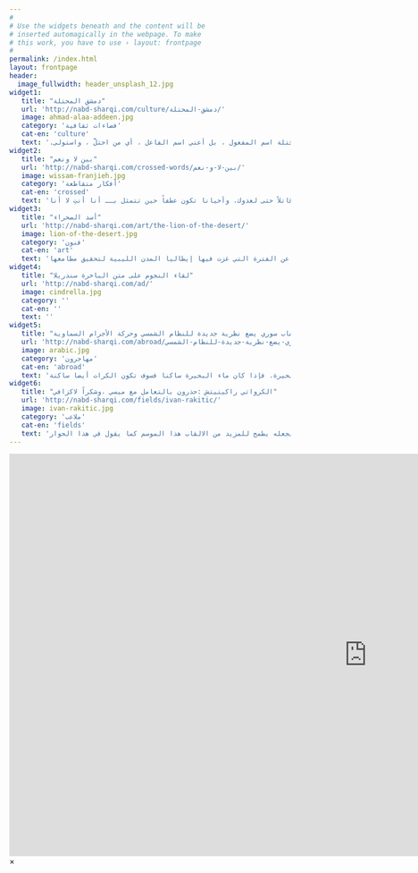 ```yaml
---
#
# Use the widgets beneath and the content will be
# inserted automagically in the webpage. To make
# this work, you have to use › layout: frontpage
#
permalink: /index.html
layout: frontpage
header:
  image_fullwidth: header_unsplash_12.jpg
widget1:
   title: "دمشق المحتلة"
   url: 'http://nabd-sharqi.com/culture/دمشق-المحتلة/'
   image: ahmad-alaa-addeen.jpg
   category: 'فضاءات ثقافية'
   cat-en: 'culture'
   text: '.لا أعني بكلمة المحتلة اسم المفعول ، بل أعني اسم الفاعل ، أي من احتلَّ ، واستولى'
widget2:
   title: "بين لا ونعم"
   url: 'http://nabd-sharqi.com/crossed-words/بين-لا-و-نعم/'
   image: wissam-franjieh.jpg
   category: 'أفكار متقاطعة'
   cat-en: 'crossed'
   text: 'حرف نفي ونهي أيضاً. نفيتني من وطني حين قلتُ: لا أريد حمل السلاح مع أحد ، ونهيتني حين قالت لي آدميَّتي: لا تكنْ قاتلاً حتى لعدوك. وأحيانا تكون عطفاً حين تتمثل بــ أنا أنتِ لا أنا'
widget3:
   title: "أسد الصحراء"
   url: 'http://nabd-sharqi.com/art/the-lion-of-the-desert/'
   image: lion-of-the-desert.jpg
   category: 'فنون'
   cat-en: 'art'
   text: 'يركز مصطفى العقاد في إخراجه لفلم أسد الصحراء على شخصية عمر المختار التي تركت بصمة قوية في ذاكرة جميع الشعوب التي قاومت ولازالت تقاوم في سبيل نيل حريتها و كرامتها ، يقدم الفلم في بدايته لمحة تاريخية عن الفترة التي غزت فيها إيطاليا المدن الليبية لتحقيق مطامعها '
widget4:
   title: "لقاء النجوم على متن الباخرة سندريلا"
   url: 'http://nabd-sharqi.com/ad/'
   image: cindrella.jpg
   category: ''
   cat-en: ''
   text: ''
widget5:
   title: "شاب سوري يضع نظرية جديدة للنظام الشمسي وحركة الأجرام السماوية"
   url: 'http://nabd-sharqi.com/abroad/شاب-سوري-يضع-نظرية-جديدة-للنظام-الشمسي/'
   image: arabic.jpg
   category: 'مهاجرون'
   cat-en: 'abroad'
   text: 'تدور حول الشمس كواكب وأجرام سماوية صغيرة مثل الكويكبات والمذنبات. وبالإمكان تشبيه آلية حركة الكواكب والأجرام السماوية بالكرات العائمة في بحيرة. فإذا كان ماء البحيرة ساكنا فسوف تكون الكرات أيضا ساكنة'
widget6:
   title: "الكرواتي راكيتيتش :حذرون بالتعامل مع ميسي ،وشكراً لاكزافي"
   url: 'http://nabd-sharqi.com/fields/ivan-rakitic/'
   image: ivan-rakitic.jpg
   category: 'ملاعب'
   cat-en: 'fields'
   text: 'في موسمه الاول مع برشلونة استطاع النجم الكرواتي ايفان راكيتيتش ان يحقق نجاحاً كبيراً تكلل بالفوز بثلاثة القاب ،مما يجعله يطمح للمزيد من الالقاب هذا الموسم كما يقول في هذا الحوار'
---
```


<div id="videoModal" class="reveal-modal large" data-reveal="">
  <div class="flex-video widescreen vimeo" style="display: block;">
    <iframe width="1280" height="720" src="https://www.youtube.com/embed/3b5zCFSmVvU" frameborder="0" allowfullscreen></iframe>
  </div>
  <a class="close-reveal-modal">&#215;</a>
</div>
